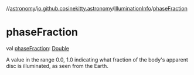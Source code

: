 //[astronomy](../../../index.md)/[io.github.cosinekitty.astronomy](../index.md)/[IlluminationInfo](index.md)/[phaseFraction](phase-fraction.md)

# phaseFraction

val [phaseFraction](phase-fraction.md): [Double](https://kotlinlang.org/api/latest/jvm/stdlib/kotlin/-double/index.html)

A value in the range 0.0, 1.0 indicating what fraction of the body's apparent disc is illuminated, as seen from the Earth.
